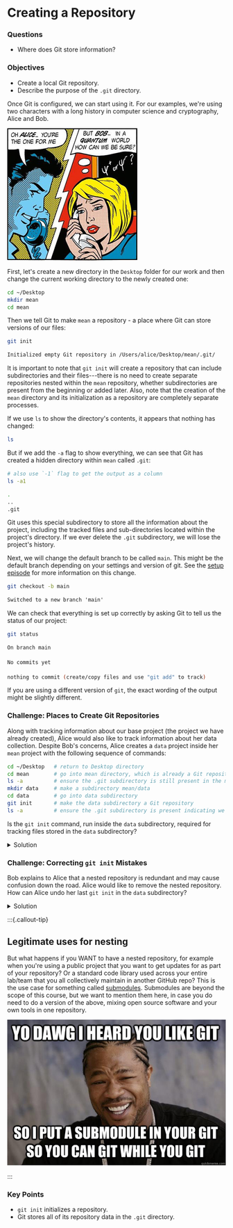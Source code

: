 # Creating a Repository

<div class="questions">

### Questions

- Where does Git store information?

</div>

<div class="objectives">

### Objectives

- Create a local Git repository.
- Describe the purpose of the `.git` directory.

</div>  

Once Git is configured, we can start using it. For our examples, we're using
two characters with a long history in computer science and cryptography, Alice
and Bob.

![Alice & Bob](../fig/alice_and_bob.jpg)

First, let's create a new directory in the `Desktop` folder for our work and
then change the current working directory to the newly created one:

```sh
cd ~/Desktop
mkdir mean
cd mean
```

Then we tell Git to make `mean` a repository - a place where Git can store versions of our files:


```sh
git init
```

```sh
Initialized empty Git repository in /Users/alice/Desktop/mean/.git/
```

It is important to note that `git init` will create a repository that
can include subdirectories and their files---there is no need to create
separate repositories nested within the `mean` repository, whether
subdirectories are present from the beginning or added later. Also, note
that the creation of the `mean` directory and its initialization as a
repository are completely separate processes.

If we use `ls` to show the directory's contents,
it appears that nothing has changed:

```sh
ls
```

But if we add the `-a` flag to show everything, we can see that Git has
created a hidden directory within `mean` called `.git`:

```sh
# also use `-1` flag to get the output as a column
ls -a1
```

```sh
.
..
.git
```

Git uses this special subdirectory to store all the information about the project, 
including the tracked files and sub-directories located within the project's directory.
If we ever delete the `.git` subdirectory, we will lose the project's history.

Next, we will change the default branch to be called `main`.
This might be the default branch depending on your settings and version
of git.
See the [setup episode](../setup.html) for more information on this change.

```sh
git checkout -b main
```

```abc
Switched to a new branch 'main'
```


We can check that everything is set up correctly
by asking Git to tell us the status of our project:

```sh
git status
```

```abc
On branch main

No commits yet

nothing to commit (create/copy files and use "git add" to track)
```

If you are using a different version of `git`, the exact
wording of the output might be slightly different.


<div class="challenge">

### Challenge: Places to Create Git Repositories

Along with tracking information about our base project (the project we have
already created), Alice would also like to track information about her data
collection. Despite Bob's concerns, Alice creates a `data` project inside her
`mean` project with the following sequence of commands:

```sh
cd ~/Desktop   # return to Desktop directory
cd mean        # go into mean directory, which is already a Git repository
ls -a          # ensure the .git subdirectory is still present in the mean directory
mkdir data     # make a subdirectory mean/data
cd data        # go into data subdirectory
git init       # make the data subdirectory a Git repository
ls -a          # ensure the .git subdirectory is present indicating we have created a new Git repository
```
Is the `git init` command, run inside the `data` subdirectory, required for 
tracking files stored in the `data` subdirectory?

<details>
<summary>Solution</summary>

No. Alice does not need to make the `data` subdirectory a Git repository 
because the `mean` repository can track any files, sub-directories, and 
subdirectory files under the `mean` directory.  Thus, in order to track 
all information about her data, Alice only needed to add the `data` subdirectory
to the `mean` directory.
 
Additionally, Git repositories can interfere with each other if they
are "nested": the outer repository will try to version-control the inner
repository. Therefore, it's best to create each new Git repository in a
separate directory. To be sure that there is no conflicting repository in the
directory, check the output of `git status`. If it looks like the following,
you are good to go to create a new repository as shown above:

```sh
git status
```

```abc
fatal: Not a git repository (or any of the parent directories): .git
```

</details>
</div> 



<div class="challenge">

### Challenge: Correcting `git init` Mistakes

Bob explains to Alice that a nested repository is redundant and may cause confusion
down the road. Alice would like to remove the nested repository. How can Alice undo 
her last `git init` in the `data` subdirectory?

<details>
<summary>Solution</summary>

** USE WITH CAUTION! **

#### Background
Removing files from a Git repository needs to be done with caution. But we have not learned 
yet how to tell Git to track a particular file; we will learn this in the next episode. Files 
that are not tracked by Git can easily be removed like any other "ordinary" files with

```sh
rm filename
```
Similarly a directory can be removed using `rm -r dirname` or `rm -rf dirname`.
If the files or folder being removed in this fashion are tracked by Git, then their removal 
becomes another change that we will need to track, as we will see in the next episode.

#### Solution

Git keeps all of its files in the `.git` directory.
To recover from this little mistake, Alice can just remove the `.git`
folder in the `data` subdirectory by running the following command from inside the `mean` directory:

```sh
rm -rf data/.git
```
But be careful! Running this command in the wrong directory will remove
the entire Git history of a project you might want to keep.
Therefore, always check your current directory using the command `pwd`.

</details>
</div> 

:::{.callout-tip}
## Legitimate uses for nesting

But what happens if you WANT to have a nested repository, for example when you're using a public project that you want to get updates for as part of your repository? Or a standard code library used across your entire lab/team that you all collectively maintain in another GitHub repo? This is the use case for something called [submodules](https://git-scm.com/book/en/v2/Git-Tools-Submodules). Submodules are beyond the scope of this course, but we want to mention them here, in case you do need to do a version of the above, mixing open source software and your own tools in one repository.

![A meme about submodules](../fig/meme_submodules.png)

:::


<div class="keypoints">

### Key Points

- `git init` initializes a repository.
- Git stores all of its repository data in the `.git` directory.

</div>  